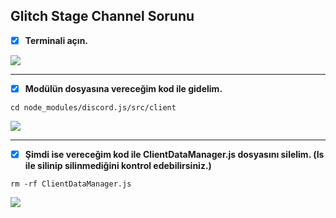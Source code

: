 ## Glitch Stage Channel Sorunu
- [x] **Terminali açın.**

![](https://i.imgur.com/ArKO9Eq.png)
- - -
- [x] **Modülün dosyasına vereceğim kod ile gidelim.**
```console
cd node_modules/discord.js/src/client
```

![](https://i.imgur.com/x9KMhlg.png)
- - -
- [x] **Şimdi ise vereceğim kod ile ClientDataManager.js dosyasını silelim. (ls ile silinip silinmediğini kontrol edebilirsiniz.)**
```console
rm -rf ClientDataManager.js
```

![](https://i.imgur.com/4bxhDIY.png)
